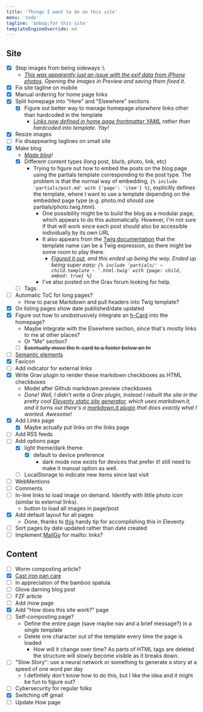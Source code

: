 ```yaml
---
title: 'Things I want to do on this site'
menu: 'todo'
tagline: '&nbsp;for this site'
templateEngineOverride: md
---
```


## Site
- [x] Stop images from being sideways :\ 
   - *[This was apparently just an issue with the exif data from iPhone photos](https://stackoverflow.com/questions/20290419/why-do-my-webpage-images-appear-sideways-in-my-html-but-correct-when-in-full-scr). Opening the images in Preview and saving them fixed it.*
- [x] Fix site tagline on mobile
- [x] Manual ordering for home page links
- [x] Split homepage into "Here" and "Elsewhere" sections
    - [x] Figure out better way to manage homepage *elsewhere* links other than hardcoded in the template
        - *[Links now defined in home page frontmatter YAML](https://github.com/justusthane/grav-justus.ws/commit/294faf768b95e80e0b8ba2b7028cc7ca797f202e) rather than hardcoded into template. Yay!*
- [x] Resize images
- [ ] Fix disappearing taglines on small site
- [x] Make blog
    - *[Made blog](https://github.com/justusthane/grav-justus.ws/commit/e3a307f5c5976b22ed4dd1e2932df896f8dbdaf6)!*
    - [x] Different content types (long post, blurb, photo, link, etc)
      - Trying to figure out how to embed the posts on the blog page using the partials template corresponding to the post type. The problem is that the normal way of embedding, `{% include 'partials/post.md' with {'page': 'item'} %}`, explicitly defines the template, where I want to use a template depending on the embedded page type (e.g. photo.md should use partials/photo.twig.html).
         - One possibility might be to build the blog as a modular page, which appears to do this automatically. However, I'm not sure if that will work since each post should also be accessible individually by its own URL
         - It also appears from the [Twig documentation](https://twig.symfony.com/doc/2.x/tags/include.html) that the template name can be a Twig expression, so there might be some room to play there.
              - *[Figured it out](https://github.com/justusthane/grav-justus.ws/commit/d4b3607705bf5760afa877bc220391db318ae5d5), and this ended up being the way. Ended up being super easy: `{% include 'partials/' ~ child.template ~ '.html.twig' with {page: child, embed: true} %}`*
         - I've also posted on the Grav forum looking for help.
    - [ ] Tags
- [ ] Automatic ToC for long pages?
   - How to parse Markdown and pull headers into Twig template?
- [x] On listing pages show date published/date updated
- [x] Figure out how to unobstrusively integrate an [h-Card](http://microformats.org/wiki/h-card) into the homepage?
   - Maybe integrate with the Elsewhere section, since that's mostly links to me at other places?
   - Or "Me" section?
   - [ ] ~~Eventually move the h-card to a footer below an hr~~
- [ ] [Semantic elements](https://developer.mozilla.org/en-US/docs/Glossary/Semantics)
- [x] Favicon
- [ ] Add indicator for external links
- [x] Write Grav plugin to render these markdown checkboxes as HTML checkboxes
   - Model after Github markdown preview checkboxes
    - *Done! Well, I didn't write a Grav plugin, instead I rebuilt the site in the pretty cool [Eleventy static site generator](https://11ty.dev), which uses markdown.it, and it turns out there's a [markdown.it plugin](https://www.npmjs.com/package/markdown-it-task-lists) that does exactly what I wanted. Awesome!*
- [x] Add *Links* page
   - [x] Maybe actually put links on the links page
- [ ] Add RSS feeds
- [ ] Add options page
    - [x] light theme/dark theme
        - [x] default to device preference
            - dark mode now exists for devices that prefer it! still need to make it manual option as well.
    - [ ] LocalStorage to indicate new items since last visit
- [ ] WebMentions
- [ ] Comments
- [ ] In-line links to load image on demand. Identify with little photo icon (similar to external links). 
    - button to load all images in page/post
- [x] Add default layout for all pages
  - Done, thanks to [this](https://github.com/11ty/eleventy/issues/380#issuecomment-568033456) handy tip for accomplishing this in Eleventy
- [ ] Sort pages by date updated rather than date created
- [ ] Implement [MailGo](https://mailgo.dev/) for mailto: links?

## Content
- [ ] Worm composting article?
- [x] [Cast iron pan care](https://justus.ws/food/care-of-cast-iron-pans)
- [ ] In appreciation of the bamboo spatula
- [ ] Glove darning blog post
- [ ] FZF article
- [ ] Add /now page
- [x] Add "How does this site work?" page
- [ ] Self-composting page?
   - Define the entire page (save maybe nav and a brief message?) in a single template
   - Delete one character out of the template every time the page is loaded
      - How will it change over time? As parts of HTML tags are deleted the structure will slowly become visible as it breaks down.
- [ ] "Slow Story": use a neural network or something to generate a story at a speed of one word per day
    - I definitely don't know how to do this, but I like the idea and it might be fun to figure out?
- [ ] Cybersecurity for regular folks
- [x] Switching off gmail
- [ ] Update How page
